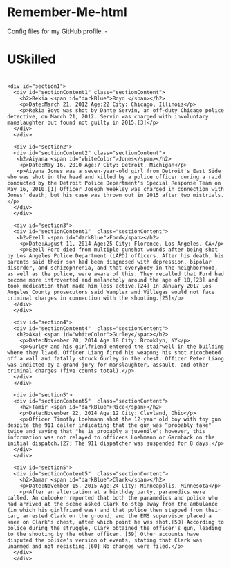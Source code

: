# Remember-Me-html
Config files for my GitHub profile.
-<!DOCTYPE html>
<html>
<head>
  <meta charset="utf-8">
  <meta name="viewport" content="width=device-width">
  <title>JS Bin</title>
</head>
<body>
   <div id="page">
    <div id="header-page">
     <div id="header">
      <div id="logo">
        <h1>US<span id="whiteColor">killed </span><h1>
         <p></p>
        </div>
      </div>
    </div> 
  </div>
     
    <div id="section1">
      <div id="sectionContent1" class="sectionContent">
        <h2>Rekia <span id="darkBlue">Boyd </span></h2>
        <p>Date:March 21, 2012 Age:22 City: Chicago, Illinois</p>
        <p>Rekia Boyd was shot by Dante Servin, an off-duty Chicago police detective, on March 21, 2012. Servin was charged with involuntary manslaughter but found not guilty in 2015.[3]</p>
      </div>
      </div>
      
      <div id="section2">
      <div id="sectionContent2" class="sectionContent">
       <h2>Aiyana <span id="whiteColor">Jones</span></h2>
        <p>Date:May 16, 2010 Age:7 City: Detroit, Michigan</p>
       <p>Aiyana Jones was a seven-year-old girl from Detroit's East Side who was shot in the head and killed by a police officer during a raid conducted by the Detroit Police Department's Special Response Team on May 16, 2010.[1] Officer Joseph Weekley was charged in connection with Jones' death, but his case was thrown out in 2015 after two mistrials. </p>
      </div>
      </div>
       
      <div id="section3">
      <div id="sectionContent1"  class="sectionContent">
       <h2>Ezell <span id="darkBlue">Ford</span></h2>
        <p>Date:August 11, 2014 Age:25 City: Florence, Los Angeles, CA</p>
        <p>Ezell Ford died from multiple gunshot wounds after being shot by Los Angeles Police Department (LAPD) officers. After his death, his parents said their son had been diagnosed with depression, bipolar disorder, and schizophrenia, and that everybody in the neighborhood, as well as the police, were aware of this. They recalled that Ford had become more introverted and melancholy around the age of 18,[23] and took medication that made him less active.[24] In January 2017 Los Angeles County prosecutors said Wampler and Villegas would not face criminal charges in connection with the shooting.[25]</p>
      </div>
      </div>
      
      <div id="section4">
      <div id="sectionContent4"  class="sectionContent">
       <h2>Akai <span id="whiteColor">Gurley</span></h2>
        <p>Date:November 20, 2014 Age:18 City: Brooklyn, NY</p>
        <p>Gurley and his girlfriend entered the stairwell in the building where they lived. Officer Liang fired his weapon; his shot ricocheted off a wall and fatally struck Gurley in the chest. Officer Peter Liang was indicted by a grand jury for manslaughter, assault, and other criminal charges (five counts total).</p>
      </div>
      </div>
      
      <div id="section5">
      <div id="sectionContent5"  class="sectionContent">
        <h2>Tamir <span id="darkBlue">Rice</span></h2>
        <p>Date:November 22, 2014 Age:12 City: Clevland, Ohio</p>
        <p>Officer Timothy Loehmann shot the 12-year old boy with toy gun despite the 911 caller indicating that the gun was “probably fake" twice and saying that "he is probably a juvenile"; however, this information was not relayed to officers Loehmann or Garmback on the initial dispatch.[27] The 911 dispatcher was suspended for 8 days.</p>
      </div>
      </div>
      
      <div id="section5">
      <div id="sectionContent5"  class="sectionContent">
        <h2>Jamar <span id="darkBlue">Clark</span></h2>
        <p>Date:November 15, 2015 Age:24 City: Minneapolis, Minnesota</p>
        <p>After an altercation at a birthday party, paramedics were called. An onlooker reported that both the paramedics and police who had arrived at the scene asked Clark to step away from the ambulance (in which his girlfriend was) and that police then stepped from their car, arrested Clark on the ground, and the EMS supervisor placed a knee on Clark's chest, after which point he was shot.[58] According to police during the struggle, Clark obtained the officer's gun, leading to the shooting by the other officer. [59] Other accounts have disputed the police's version of events, stating that Clark was unarmed and not resisting.[60] No charges were filed.</p>
      </div>
      </div>
   
</body>
</html>
